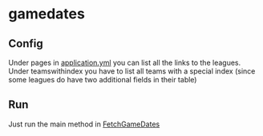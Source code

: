 # gamedates

## Config

Under pages in [application.yml](src/main/resources/application.yml) you can list all the links to the leagues.
Under teamswithindex you have to list all teams with a special index (since some leagues do have two additional fields
in their table)

## Run

Just run the main method in [FetchGameDates](src/main/java/api/FetchGameDates.java)